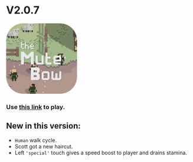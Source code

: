 # V2.0.7

<img src="./img/icon/icon512.png" height="192"/>

### Use [this link](https://the-mute-bow.github.io/) to play.

## New in this version:

-   `Human` walk cycle.
-   Scott got a new haircut.
-   Left `'special'` touch gives a speed boost to player and drains stamina.
